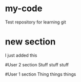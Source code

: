 # my-code
Test repository for learning git

# new section
I just added this


#User 2 section
Stuff stuff stuff

#User 1 section
Thing things things

